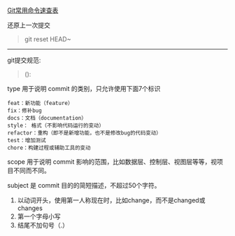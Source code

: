 [Git常用命令速查表](https://mp.weixin.qq.com/s/k4tU8snvssyKJ2WkvkFrZA)

还原上一次提交 
> git reset HEAD~

---------

git提交规范:
> <type>(<scope>): <subject>

type
    用于说明 commit 的类别，只允许使用下面7个标识
    
    feat：新功能（feature）
    fix：修补bug
    docs：文档（documentation）
    style： 格式（不影响代码运行的变动）
    refactor：重构（即不是新增功能，也不是修改bug的代码变动）
    test：增加测试
    chore：构建过程或辅助工具的变动

scope
    用于说明 commit 影响的范围，比如数据层、控制层、视图层等等，视项目不同而不同。

subject
    是 commit 目的的简短描述，不超过50个字符。    
    
1. 以动词开头，使用第一人称现在时，比如change，而不是changed或changes
2. 第一个字母小写
3. 结尾不加句号（.）    